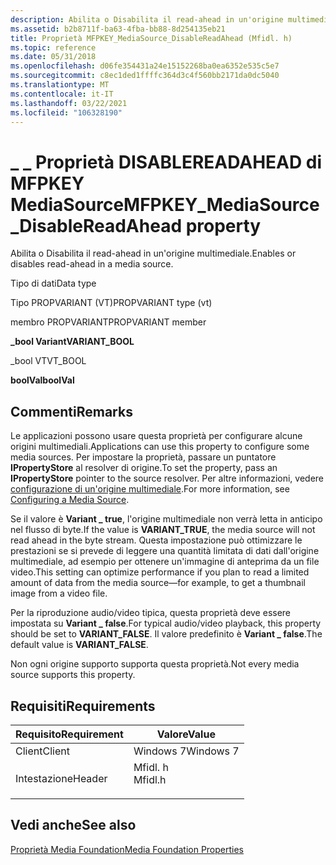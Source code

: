 ```yaml
---
description: Abilita o Disabilita il read-ahead in un'origine multimediale.
ms.assetid: b2b8711f-ba63-4fba-bb88-8d254135eb21
title: Proprietà MFPKEY_MediaSource_DisableReadAhead (Mfidl. h)
ms.topic: reference
ms.date: 05/31/2018
ms.openlocfilehash: d06fe354431a24e15152268ba0ea6352e535c5e7
ms.sourcegitcommit: c8ec1ded1ffffc364d3c4f560bb2171da0dc5040
ms.translationtype: MT
ms.contentlocale: it-IT
ms.lasthandoff: 03/22/2021
ms.locfileid: "106328190"
---
```

# <a name="mfpkey_mediasource_disablereadahead-property"></a><span data-ttu-id="e645d-103">\_ \_ Proprietà DISABLEREADAHEAD di MFPKEY MediaSource</span><span class="sxs-lookup"><span data-stu-id="e645d-103">MFPKEY\_MediaSource\_DisableReadAhead property</span></span>

<span data-ttu-id="e645d-104">Abilita o Disabilita il read-ahead in un'origine multimediale.</span><span class="sxs-lookup"><span data-stu-id="e645d-104">Enables or disables read-ahead in a media source.</span></span>



<span data-ttu-id="e645d-105">Tipo di dati</span><span class="sxs-lookup"><span data-stu-id="e645d-105">Data type</span></span>

<span data-ttu-id="e645d-106">Tipo PROPVARIANT (VT)</span><span class="sxs-lookup"><span data-stu-id="e645d-106">PROPVARIANT type (vt)</span></span>

<span data-ttu-id="e645d-107">membro PROPVARIANT</span><span class="sxs-lookup"><span data-stu-id="e645d-107">PROPVARIANT member</span></span>

<span data-ttu-id="e645d-108">**\_bool Variant**</span><span class="sxs-lookup"><span data-stu-id="e645d-108">**VARIANT\_BOOL**</span></span>

<span data-ttu-id="e645d-109">\_bool VT</span><span class="sxs-lookup"><span data-stu-id="e645d-109">VT\_BOOL</span></span>

<span data-ttu-id="e645d-110">**boolVal**</span><span class="sxs-lookup"><span data-stu-id="e645d-110">**boolVal**</span></span>



## <a name="remarks"></a><span data-ttu-id="e645d-111">Commenti</span><span class="sxs-lookup"><span data-stu-id="e645d-111">Remarks</span></span>

<span data-ttu-id="e645d-112">Le applicazioni possono usare questa proprietà per configurare alcune origini multimediali.</span><span class="sxs-lookup"><span data-stu-id="e645d-112">Applications can use this property to configure some media sources.</span></span> <span data-ttu-id="e645d-113">Per impostare la proprietà, passare un puntatore **IPropertyStore** al resolver di origine.</span><span class="sxs-lookup"><span data-stu-id="e645d-113">To set the property, pass an **IPropertyStore** pointer to the source resolver.</span></span> <span data-ttu-id="e645d-114">Per altre informazioni, vedere [configurazione di un'origine multimediale](configuring-a-media-source.md).</span><span class="sxs-lookup"><span data-stu-id="e645d-114">For more information, see [Configuring a Media Source](configuring-a-media-source.md).</span></span>

<span data-ttu-id="e645d-115">Se il valore è **Variant \_ true**, l'origine multimediale non verrà letta in anticipo nel flusso di byte.</span><span class="sxs-lookup"><span data-stu-id="e645d-115">If the value is **VARIANT\_TRUE**, the media source will not read ahead in the byte stream.</span></span> <span data-ttu-id="e645d-116">Questa impostazione può ottimizzare le prestazioni se si prevede di leggere una quantità limitata di dati dall'origine multimediale, ad esempio per ottenere un'immagine di anteprima da un file video.</span><span class="sxs-lookup"><span data-stu-id="e645d-116">This setting can optimize performance if you plan to read a limited amount of data from the media source—for example, to get a thumbnail image from a video file.</span></span>

<span data-ttu-id="e645d-117">Per la riproduzione audio/video tipica, questa proprietà deve essere impostata su **Variant \_ false**.</span><span class="sxs-lookup"><span data-stu-id="e645d-117">For typical audio/video playback, this property should be set to **VARIANT\_FALSE**.</span></span> <span data-ttu-id="e645d-118">Il valore predefinito è **Variant \_ false**.</span><span class="sxs-lookup"><span data-stu-id="e645d-118">The default value is **VARIANT\_FALSE**.</span></span>

<span data-ttu-id="e645d-119">Non ogni origine supporto supporta questa proprietà.</span><span class="sxs-lookup"><span data-stu-id="e645d-119">Not every media source supports this property.</span></span>

## <a name="requirements"></a><span data-ttu-id="e645d-120">Requisiti</span><span class="sxs-lookup"><span data-stu-id="e645d-120">Requirements</span></span>



| <span data-ttu-id="e645d-121">Requisito</span><span class="sxs-lookup"><span data-stu-id="e645d-121">Requirement</span></span> | <span data-ttu-id="e645d-122">Valore</span><span class="sxs-lookup"><span data-stu-id="e645d-122">Value</span></span> |
|-------------------|------------------------------------------------------------------------------------|
| <span data-ttu-id="e645d-123">Client</span><span class="sxs-lookup"><span data-stu-id="e645d-123">Client</span></span><br/> | <span data-ttu-id="e645d-124">Windows 7</span><span class="sxs-lookup"><span data-stu-id="e645d-124">Windows 7</span></span><br/>                                                               |
| <span data-ttu-id="e645d-125">Intestazione</span><span class="sxs-lookup"><span data-stu-id="e645d-125">Header</span></span><br/> | <dl> <span data-ttu-id="e645d-126"><dt>Mfidl. h</dt></span><span class="sxs-lookup"><span data-stu-id="e645d-126"><dt>Mfidl.h</dt></span></span> </dl> |



## <a name="see-also"></a><span data-ttu-id="e645d-127">Vedi anche</span><span class="sxs-lookup"><span data-stu-id="e645d-127">See also</span></span>

<dl> <dt>

[<span data-ttu-id="e645d-128">Proprietà Media Foundation</span><span class="sxs-lookup"><span data-stu-id="e645d-128">Media Foundation Properties</span></span>](media-foundation-properties.md)
</dt> </dl>

 

 




